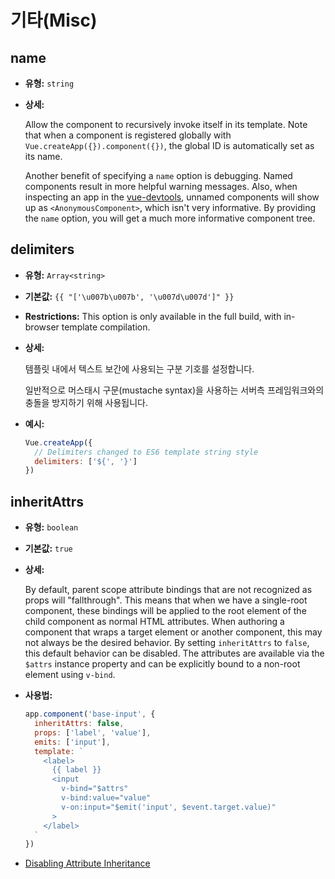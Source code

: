# 기타(Misc)

## name

- **유형:** `string`

- **상세:**

    Allow the component to recursively invoke itself in its template. Note that when a component is registered globally with `Vue.createApp({}).component({})`, the global ID is automatically set as its name.

    Another benefit of specifying a `name` option is debugging. Named components result in more helpful warning messages. Also, when inspecting an app in the [vue-devtools](https://github.com/vuejs/vue-devtools), unnamed components will show up as `<AnonymousComponent>`, which isn't very informative. By providing the `name` option, you will get a much more informative component tree.

## delimiters

- **유형:** `Array<string>`

- **기본값:** `{{ "['\u007b\u007b', '\u007d\u007d']" }}`

- **Restrictions:** This option is only available in the full build, with in-browser template compilation.

- **상세:**

    템플릿 내에서 텍스트 보간에 사용되는 구분 기호를 설정합니다.

    일반적으로 머스태시 구문(mustache syntax)을 사용하는 서버측 프레임워크와의 충돌을 방지하기 위해 사용됩니다.

- **예시:**

    ```js
    Vue.createApp({
      // Delimiters changed to ES6 template string style
      delimiters: ['${', '}']
    })
    ```

## inheritAttrs

- **유형:** `boolean`

- **기본값:** `true`

- **상세:**

    By default, parent scope attribute bindings that are not recognized as props will "fallthrough". This means that when we have a single-root component, these bindings will be applied to the root element of the child component as normal HTML attributes. When authoring a component that wraps a target element or another component, this may not always be the desired behavior. By setting `inheritAttrs` to `false`, this default behavior can be disabled. The attributes are available via the `$attrs` instance property and can be explicitly bound to a non-root element using `v-bind`.

- **사용법:**

    ```js
    app.component('base-input', {
      inheritAttrs: false,
      props: ['label', 'value'],
      emits: ['input'],
      template: `
        <label>
          {{ label }}
          <input
            v-bind="$attrs"
            v-bind:value="value"
            v-on:input="$emit('input', $event.target.value)"
          >
        </label>
      `
    })
    ```

- [Disabling Attribute Inheritance](../guide/component-props.html#disabling-attribute-inheritance)
